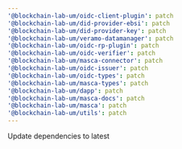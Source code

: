 ```yaml
---
'@blockchain-lab-um/oidc-client-plugin': patch
'@blockchain-lab-um/did-provider-ebsi': patch
'@blockchain-lab-um/did-provider-key': patch
'@blockchain-lab-um/veramo-datamanager': patch
'@blockchain-lab-um/oidc-rp-plugin': patch
'@blockchain-lab-um/oidc-verifier': patch
'@blockchain-lab-um/masca-connector': patch
'@blockchain-lab-um/oidc-issuer': patch
'@blockchain-lab-um/oidc-types': patch
'@blockchain-lab-um/masca-types': patch
'@blockchain-lab-um/dapp': patch
'@blockchain-lab-um/masca-docs': patch
'@blockchain-lab-um/masca': patch
'@blockchain-lab-um/utils': patch
---
```


Update dependencies to latest

